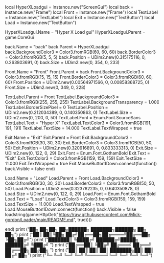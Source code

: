 local HyperXLoadgui = Instance.new("ScreenGui")
local back = Instance.new("Frame")
local Front = Instance.new("Frame")
local TextLabel = Instance.new("TextLabel")
local Exit = Instance.new("TextButton")
local Load = Instance.new("TextButton")

HyperXLoadgui.Name = "Hyper X Load gui"
HyperXLoadgui.Parent = game.CoreGui

back.Name = "back"
back.Parent = HyperXLoadgui
back.BackgroundColor3 = Color3.fromRGB(60, 60, 60)
back.BorderColor3 = Color3.fromRGB(5, 5, 5)
back.Position = UDim2.new(0.315175116, 0, 0.263803691, 0)
back.Size = UDim2.new(0, 354, 0, 233)

Front.Name = "Front"
Front.Parent = back
Front.BackgroundColor3 = Color3.fromRGB(15, 15, 15)
Front.BorderColor3 = Color3.fromRGB(60, 60, 60)
Front.Position = UDim2.new(0.00564971566, 0, 0.00858368725, 0)
Front.Size = UDim2.new(0, 349, 0, 228)

TextLabel.Parent = Front
TextLabel.BackgroundColor3 = Color3.fromRGB(255, 255, 255)
TextLabel.BackgroundTransparency = 1.000
TextLabel.BorderSizePixel = 0
TextLabel.Position = UDim2.new(0.212034389, 0, 0.140350863, 0)
TextLabel.Size = UDim2.new(0, 200, 0, 50)
TextLabel.Font = Enum.Font.SourceSans
TextLabel.Text = "Hyper X"
TextLabel.TextColor3 = Color3.fromRGB(191, 191, 191)
TextLabel.TextSize = 14.000
TextLabel.TextWrapped = true

Exit.Name = "Exit"
Exit.Parent = Front
Exit.BackgroundColor3 = Color3.fromRGB(30, 30, 30)
Exit.BorderColor3 = Color3.fromRGB(50, 50, 50)
Exit.Position = UDim2.new(0.320916891, 0, 0.833333313, 0)
Exit.Size = UDim2.new(0, 122, 0, 29)
Exit.Font = Enum.Font.GothamBold
Exit.Text = "Exit"
Exit.TextColor3 = Color3.fromRGB(159, 159, 159)
Exit.TextSize = 11.000
Exit.TextWrapped = true
Exit.MouseButton1Down:connect(function()
	back.Visible = false
end)

Load.Name = "Load"
Load.Parent = Front
Load.BackgroundColor3 = Color3.fromRGB(30, 30, 30)
Load.BorderColor3 = Color3.fromRGB(50, 50, 50)
Load.Position = UDim2.new(0.323782235, 0, 0.640350878, 0)
Load.Size = UDim2.new(0, 122, 0, 29)
Load.Font = Enum.Font.GothamBold
Load.Text = "Load"
Load.TextColor3 = Color3.fromRGB(159, 159, 159)
Load.TextSize = 11.000
Load.TextWrapped = true
Load.MouseButton1Down:connect(function()
	back.Visible = false
	loadstring(game:HttpGet("https://raw.githubusercontent.com/Mick-gordon/Loader/main/README.md", true))()

end)
print ("██╗  ██╗██╗   ██╗██████╗ ███████╗██████╗     ██╗  ██╗")
print ("██║  ██║╚██╗ ██╔╝██╔══██╗██╔════╝██╔══██╗    ╚██╗██╔╝")
print ("███████║ ╚████╔╝ ██████╔╝█████╗  ██████╔╝     ╚███╔╝ ")
print ("██╔══██║  ╚██╔╝  ██╔═══╝ ██╔══╝  ██╔══██╗     ██╔██╗ ")
print ("██║  ██║   ██║   ██║     ███████╗██║  ██║    ██╔╝ ██╗")
print ("╚═   ╚═╝   ╚═╝   ╚═╝     ╚══════╝╚═╝  ╚═╝    ╚═╝  ╚═╝")

